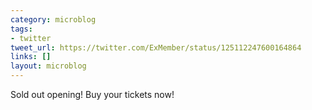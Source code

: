 ```yaml
---
category: microblog
tags:
- twitter
tweet_url: https://twitter.com/ExMember/status/125112247600164864
links: []
layout: microblog
---
```

Sold out opening! Buy your tickets now!

